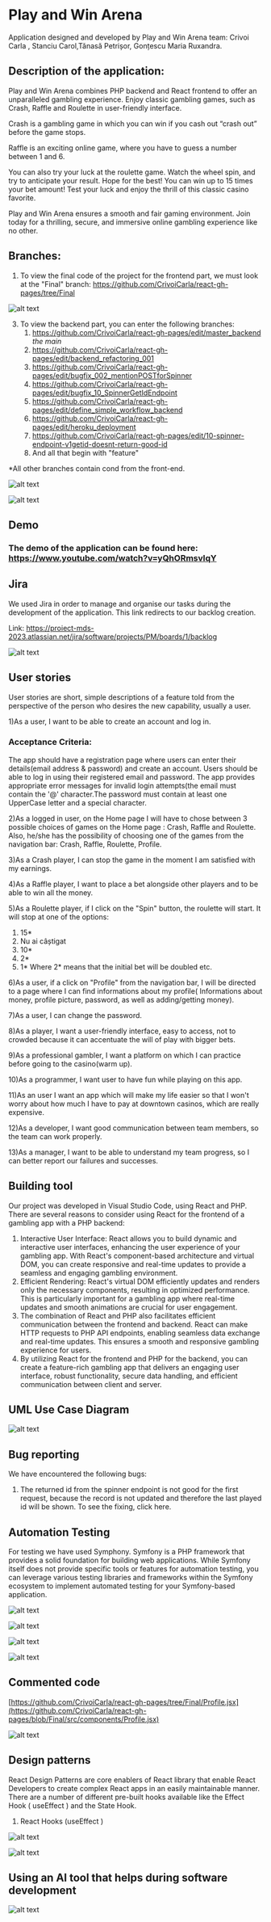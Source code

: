 # Play and Win Arena

Application designed and developed by Play and Win Arena team: Crivoi Carla , Stanciu Carol,Tănasă Petrișor, Gonțescu Maria Ruxandra.


## Description of the application:

Play and Win Arena combines PHP backend and React frontend to offer an unparalleled gambling experience. Enjoy classic gambling games, such as Crash, Raffle and Roulette in user-friendly interface. 

Crash is a gambling game in which you can win if you cash out “crash out” before the game stops.

Raffle is an exciting online game, where you have to guess a number between 1 and 6.

You can also try your luck at the roulette game. Watch the wheel spin, and try to anticipate your result. Hope for the best! You can win up to 15 times your bet amount!  Test your luck and enjoy the thrill of this classic casino favorite.

Play and Win Arena  ensures a smooth and fair gaming environment. Join today for a thrilling, secure, and immersive online gambling experience like no other.


## Branches:
1) To view the final code of the project for the frontend part, we must look at the "Final" branch: https://github.com/CrivoiCarla/react-gh-pages/tree/Final

![alt text](https://github.com/CrivoiCarla/react-gh-pages/blob/main/fr.PNG?raw=true)

3) To view the backend part, you can enter the following branches:
   1. https://github.com/CrivoiCarla/react-gh-pages/edit/master_backend    *the main*
   2. https://github.com/CrivoiCarla/react-gh-pages/edit/backend_refactoring_001
   3. https://github.com/CrivoiCarla/react-gh-pages/edit/bugfix_002_mentionPOSTforSpinner
   4. https://github.com/CrivoiCarla/react-gh-pages/edit/bugfix_10_SpinnerGetIdEndpoint
   5. https://github.com/CrivoiCarla/react-gh-pages/edit/define_simple_workflow_backend
   6. https://github.com/CrivoiCarla/react-gh-pages/edit/heroku_deployment
   7. https://github.com/CrivoiCarla/react-gh-pages/edit/10-spinner-endpoint-v1getid-doesnt-return-good-id 
   8. And all that begin with "feature"

*All other branches contain cond from the front-end.

![alt text](https://github.com/CrivoiCarla/react-gh-pages/blob/main/bk.PNG?raw=true)

![alt text](https://github.com/CrivoiCarla/react-gh-pages/blob/main/bk2.PNG?raw=true)
## Demo

### The demo of the application can be found here: https://www.youtube.com/watch?v=yQhORmsvIqY 

## Jira 

We used Jira in order to manage and organise our tasks during the development of the application. This link redirects to our backlog creation. 

Link: https://proiect-mds-2023.atlassian.net/jira/software/projects/PM/boards/1/backlog

![alt text](https://github.com/CrivoiCarla/react-gh-pages/blob/main/backlog.PNG?raw=true)
## User stories

User stories are short, simple descriptions of a feature told from the perspective of the person who desires the new capability, usually a user.


1)As a user, I want to be able to create an account and log in.

### Acceptance Criteria:

The app should have a registration page where users can enter their details(email address & password) and create an account.
Users should be able to log in using their registered email and password.
The app provides appropriate error messages for invalid login attempts(the email must contain the '@' character.The password must contain at least one UpperCase letter and a special character. 

2)As a logged in user, on the Home page I will have to chose between 3 possible choices of games on the Home page : Crash, Raffle and Roulette. Also, he/she has the possibility of choosing one of the games from the navigation bar: Crash, Raffle, Roulette, Profile. 

3)As a Crash player, I can stop the game in the moment I am satisfied with my earnings. 

4)As a Raffle player, I want to place a bet alongside other players and to be able to win all the money. 

5)As a Roulette player, if I click on the "Spin" button, the roulette will start. It will stop at one of the options: 
1) 15*
2) Nu ai câștigat
3) 10*
4) 2*
5) 1*
Where 2* means that the initial bet will be doubled etc.

6)As a user, if a click on "Profile" from the navigation bar, I will be directed to a page where I can find informations about my profile( Informations about money, profile picture, password, as well as adding/getting money).

7)As a user, I can change the password. 

8)As a player, I want a user-friendly interface, easy to access, not to crowded because it can accentuate the will of play with bigger bets.

9)As a professional gambler, I want a platform on which I can practice before going to the casino(warm up).

10)As a programmer, I want user to have fun while playing on this app.

11)As an user I want an app which will make my life easier so that I won't worry about how much I have to pay at downtown casinos, which are really expensive.

12)As a developer, I want good communication between team members, so the team can work properly.

13)As a manager, I want to be able to understand my team progress, so I can better report our failures and successes.


## Building tool

Our project was developed in Visual Studio Code, using React and PHP.
There are several reasons to consider using React for the frontend of a gambling app with a PHP backend:
1.	Interactive User Interface: React allows you to build dynamic and interactive user interfaces, enhancing the user experience of your gambling app. With React's component-based architecture and virtual DOM, you can create responsive and real-time updates to provide a seamless and engaging gambling environment.
2.	Efficient Rendering: React's virtual DOM efficiently updates and renders only the necessary components, resulting in optimized performance. This is particularly important for a gambling app where real-time updates and smooth animations are crucial for user engagement.
3.	The combination of React and PHP also facilitates efficient communication between the frontend and backend. React can make HTTP requests to PHP API endpoints, enabling seamless data exchange and real-time updates. This ensures a smooth and responsive gambling experience for users.
4.	By utilizing React for the frontend and PHP for the backend, you can create a feature-rich gambling app that delivers an engaging user interface, robust functionality, secure data handling, and efficient communication between client and server.




## UML Use Case Diagram

![alt text](https://github.com/CrivoiCarla/react-gh-pages/blob/main/uml.PNG?raw=true)

## Bug reporting

We have encountered the following bugs:
1.	The returned id from the spinner endpoint is not good for the first request, because the record is not updated and therefore the last played id will be shown. To see the fixing, click here.
   


## Automation Testing

For testing we have used Symphony. Symfony is a PHP framework that provides a solid foundation for building web applications. While Symfony itself does not provide specific tools or features for automation testing, you can leverage various testing libraries and frameworks within the Symfony ecosystem to implement automated testing for your Symfony-based application.

![alt text](https://github.com/CrivoiCarla/react-gh-pages/blob/main/autoc.jpeg?raw=true)

![alt text](https://github.com/CrivoiCarla/react-gh-pages/blob/main/auto.PNG?raw=true)

![alt text](https://github.com/CrivoiCarla/react-gh-pages/blob/main/auto2.PNG?raw=true)

![alt text](https://github.com/CrivoiCarla/react-gh-pages/blob/main/exAuto.PNG?raw=true)

## Commented code

[https://github.com/CrivoiCarla/react-gh-pages/tree/Final/Profile.jsx](https://github.com/CrivoiCarla/react-gh-pages/blob/Final/src/components/Profile.jsx)
 
![alt text](https://github.com/CrivoiCarla/react-gh-pages/blob/main/com.PNG?raw=true)

## Design patterns

React Design Patterns are core enablers of React library that enable React Developers to create complex React apps in an easily maintainable manner. There are a number of different pre-built hooks available like the Effect Hook ( useEffect ) and the State Hook. 

1. React Hooks (useEffect )

![alt text](https://github.com/CrivoiCarla/react-gh-pages/blob/main/react1.PNG?raw=true)

![alt text](https://github.com/CrivoiCarla/react-gh-pages/blob/main/react2.PNG?raw=true)

## Using an AI tool that helps during software development

![alt text](https://github.com/CrivoiCarla/react-gh-pages/blob/main/chat.jpeg?raw=true)
   
